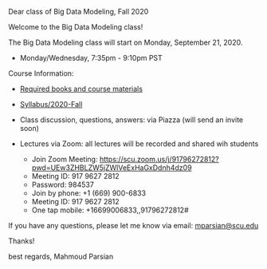 Dear class of Big Data Modeling, Fall 2020

Welcome to the Big Data Modeling class!

The Big Data Modeling class will start on Monday, September 21, 2020.
* Monday/Wednesday, 7:35pm - 9:10pm PST

Course Information:

* [Required books and course materials](https://github.com/mahmoudparsian/big-data-mapreduce-course)

* [Syllabus/2020-Fall](https://github.com/mahmoudparsian/big-data-mapreduce-course/tree/master/syllabus/2020-Fall)

* Class discussion, questions, answers: via Piazza (will send an invite soon)

* Lectures via Zoom: all lectures will be recorded and shared wih students
	* Join Zoom Meeting: https://scu.zoom.us/j/91796272812?pwd=UEw3ZHBLZW5jZWlVeExHaGxDdnh4dz09
	* Meeting ID: 917 9627 2812
	* Password: 984537
	* Join by phone: +1 (669) 900-6833
	* Meeting ID: 917 9627 2812
	* One tap mobile: +16699006833,,91796272812#

If you have any questions, please let me know via email: mparsian@scu.edu
 
Thanks!

best regards,
Mahmoud Parsian
